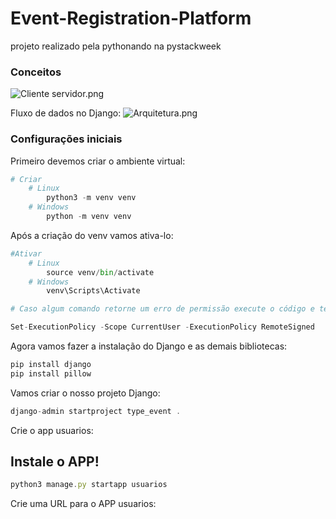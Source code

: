 # Event-Registration-Platform
projeto realizado pela pythonando na pystackweek 

### Conceitos
![Cliente servidor.png](https://s3-us-west-2.amazonaws.com/secure.notion-static.com/c6076cc0-2d69-4c17-9b9f-f2a51d2ddb24/Cliente_servidor.png)

Fluxo de dados no Django:
![Arquitetura.png](image.png)



### Configurações iniciais

Primeiro devemos criar o ambiente virtual:

```python
# Criar
	# Linux
		python3 -m venv venv
	# Windows
		python -m venv venv
```

Após a criação do venv vamos ativa-lo:

```python
#Ativar
	# Linux
		source venv/bin/activate
	# Windows
		venv\Scripts\Activate

# Caso algum comando retorne um erro de permissão execute o código e tente novamente:

Set-ExecutionPolicy -Scope CurrentUser -ExecutionPolicy RemoteSigned
```

Agora vamos fazer a instalação do Django e as demais bibliotecas:

```python
pip install django
pip install pillow
```

Vamos criar o nosso projeto Django:

```jsx
django-admin startproject type_event .
```

Crie o app usuarios:

## Instale o APP!

```jsx
python3 manage.py startapp usuarios
```

Crie uma URL para o APP usuarios: